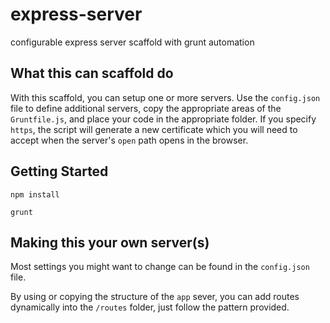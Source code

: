 express-server
==============

configurable express server scaffold with grunt automation

## What this can scaffold do

With this scaffold, you can setup one or more servers.  Use the `config.json` file
to define additional servers, copy the appropriate areas of the `Gruntfile.js`,
and place your code in the appropriate folder.  If you specify `https`, the script
will generate a new certificate which you will need to accept when the server's `open`
path opens in the browser.

## Getting Started

`npm install`

`grunt`

## Making this your own server(s)

Most settings you might want to change can be found in the `config.json` file.

By using or copying the structure of the `app` sever, you can add routes dynamically
into the `/routes` folder, just follow the pattern provided.